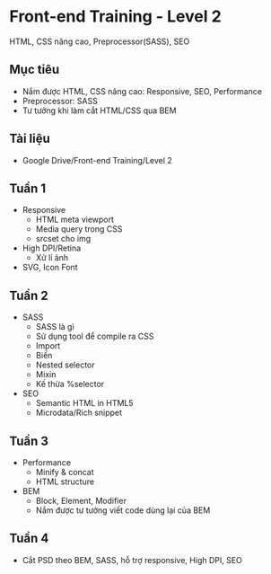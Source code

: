 # Front-end Training - Level 2
HTML, CSS nâng cao, Preprocessor(SASS), SEO

## Mục tiêu
- Nắm được HTML, CSS nâng cao: Responsive, SEO, Performance
- Preprocessor: SASS
- Tư tưởng khi làm cắt HTML/CSS qua BEM

## Tài liệu
- Google Drive/Front-end Training/Level 2

## Tuần 1
- Responsive
  - HTML meta viewport
  - Media query trong CSS
  - srcset cho img
- High DPI/Retina
  - Xử lí ảnh
- SVG, Icon Font

## Tuần 2
- SASS
  - SASS là gì
  - Sử dụng tool để compile ra CSS
  - Import
  - Biến
  - Nested selector
  - Mixin
  - Kế thừa %selector
- SEO
  - Semantic HTML in HTML5
  - Microdata/Rich snippet

## Tuần 3
- Performance
  - Minify & concat
  - HTML structure
- BEM
  - Block, Element, Modifier
  - Nắm được tư tưởng viết code dùng lại của BEM

## Tuần 4
- Cắt PSD theo BEM, SASS, hỗ trợ responsive, High DPI, SEO
